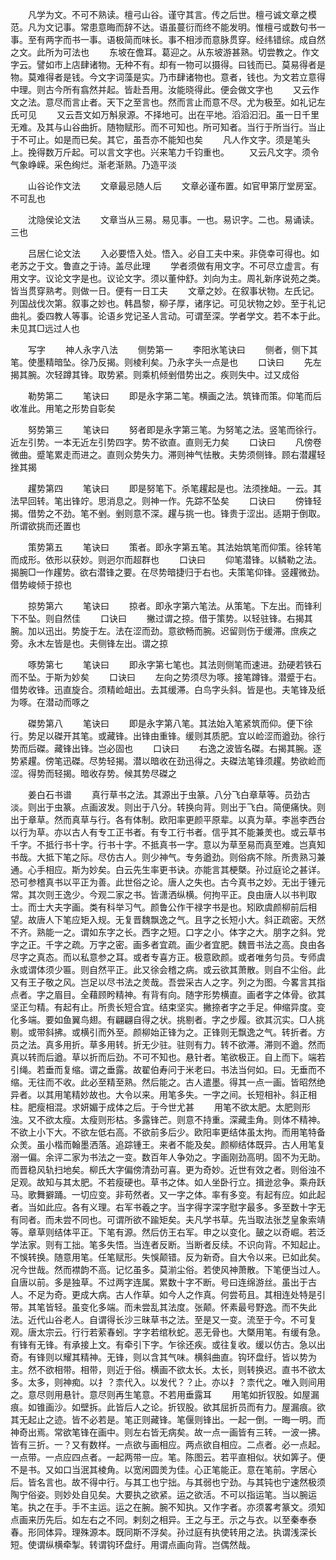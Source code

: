 <!-- { "loadSidebar": true } -->
　　凡学为文。不可不熟读。檀弓山谷。谨守其言。传之后世。檀弓诚文章之模范。凡为文记事。常患意晦而辞不达。语虽蔓衍而终不能发明。惟檀弓或数句书一事。至有两字而书一事。语极简而味长。事不相涉而意脉贯穿。经纬错综。成自然之文。此所为可法也
　　东坡在儋耳。葛迎之。从东坡游甚熟。切尝教之。作文字云。譬如市上店肆诸物。无种不有。却有一物可以摄得。曰钱而已。莫易得者是物。莫难得者是钱。今文字词藻是实。乃市肆诸物也。意者，钱也。为文若立意得中理。则古今所有翕然并起。皆赴吾用。汝能晓得此。便会做文字也
　　又云作文之法。意尽而言止者。天下之至言也。然而言止而意不尽。尤为极至。如礼记左氏可见
　　又云吾文如万斛泉源。不择地可。出在平地。滔滔汩汩。虽一日千里无难。及其与山谷曲折。随物赋形。而不可知也。所可知者。当行于所当行。当止于不可止。如是而已矣。其它，虽吾亦不能知也矣
　　凡人作文字。须是笔头上。挽得数万斤起。可以言文字也。兴来笔力千钧重也。
　　又云凡文字。须令气象峥嵘。采色绚烂。渐老渐熟。乃造平淡

　　山谷论作文法
　　文章最忌随人后
　　文章必谨布置。如官甲第厅堂房室。不可乱也

　　沈隐侯论文法
　　文章当从三易。易见事。一也。易识字。二也。易诵读。三也

　　吕居仁论文法
　　入必要悟入处。悟入。必自工夫中来。非侥幸可得也。如老苏之于文。鲁直之于诗。盖尽此理
　　学者须做有用文字。不可尽立虚言。有用文字。议论文字是也。议论文字。须以董仲舒。刘向为主。周礼新序说苑之类。皆当贯穿熟考。则做一日。便有一日工夫
　　文章之妙。在叙事状物。左氏记。列国战伐次第。叙事之妙也。韩昌黎，柳子厚，诸序记。可见状物之妙。至于礼记曲礼。委四教人等事。论语乡党记圣人言动。可谓至深。学者学文。若不本于此。未见其□远过人也

　　写字
　　神人永字八法
　　侧势第一
　　李阳氷笔诀曰
　　侧者，侧下其笔。使墨精暗坠。徐乃反揭。则棱利矣。乃永字头一点是也
　　口诀曰
　　先左揭其腕。次轻蹲其锋。取势紧。则乘机倾剉借势出之。疾则失中。过又成俗

　　勒势第二
　　笔诀曰
　　即是永字第二笔。横画之法。筑锋而策。仰笔而后收准此。用笔之形势自彰矣

　　努势第三
　　笔诀曰
　　努者即是永字第三笔。为努笔之法。竖笔而徐行。近左引势。一本无近左引势四字。势不欲直。直则无力矣
　　口诀曰
　　凡傍卷微曲。蹙笔累走而进之。直则众势失力。滞则神气怯散。夫势须侧锋。顾右潜趯轻挫其揭

　　趯势第四
　　笔诀曰
　　即是努笔下。杀笔趯起是也。法须挫衄。一云。其法早回转。笔出锋竚。思消息之。则神一作。先踪不坠矣
　　口诀曰
　　傍锋轻揭。借势之不劲。笔不剉。剉则意不深。趯与挑一也。锋贵于涩出。适期于倒取。所谓欲挑而还置也

　　策势第五
　　笔诀曰
　　策者。即永字第五笔。其法始筑笔而仰策。徐转笔而成形。依形以获妙。则迥尔而超群也
　　口诀曰
　　仰笔潜锋。以鳞勒之法。揭腕□一作趯势。欲右潜锋之要。在尽势暗捷归于右也。夫策笔仰锋。竖趯微劲。借势峻倾于掠也

　　掠势第六
　　笔诀曰
　　掠者。即永字第六笔法。从策笔。下左出。而锋利下不坠。则自然佳
　　口诀曰
　　撇过谓之掠。借于策势。以轻驻锋。右揭其腕。加以迅出。势旋于左。法在涩而劲。意欲畅而腕。迟留则伤于缓滞。庶疾之旁。永木左皆是也。夫侧锋左出。谓之掠

　　啄势第七
　　笔诀曰
　　即永字第七笔也。其法则侧笔而速进。劲硬若铁石而不坠。于斯为妙矣
　　口诀曰
　　左向之势须尽为啄。接笔蹲锋。潜蹙于右。借势收锋。迅直旋合。须精崄衄出。去其缓滞。白鸟字头斜。皆是也。夫笔锋及纸为啄。在潜动而啄之

　　磔势第八
　　笔诀曰
　　即是永字第八笔。其法始入笔紧筑而仰。便下徐行。势足以磔开其笔。或藏锋。出锋由重锋。缓则其质肥。宜以崄涩而遒劲。徐行势而后磔。藏锋出锋。岂必固也
　　口诀曰
　　右逸之波皆名磔。右揭其腕。逐势紧趯。傍笔迅磔。尽势轻揭。潜以暗收在劲迅得之。夫磔法笔锋须趯。势欲崄而涩。得势而轻揭。暗收存势。候其势尽磔之

　　姜白石书谱
　　真行草书之法。其源出于虫篆。八分飞白章草等。员劲古淡。则出于虫篆。点画波发。则出于八分。转换向背。则出于飞白。简便痛快。则出于章草。然而真草与行。各有体制。欧阳率更颜平原辈。以真为草。李邕李西台以行为草。亦以古人有专工正书者。有专工行书者。信乎其不能兼羙也。或云草书千字。不抵行书十字。行书十字。不抵真书一字。意以为草至易而真至难。岂真知书哉。大抵下笔之际。尽仿古人。则少神气。专务遒劲。则俗病不除。所贵熟习兼通。心手相应。斯为妙矣。白云先生率更书诀。亦能言其梗槩。孙过庭论之甚详。恐可参稽真书以平正为善。此世俗之论。唐人之失也。古今真书之妙。无出于锺元常。其次则王逸少。今观二家之书。皆潇洒纵横。何拘平正。良由唐人以书判取士。而士大夫字画。类有科举习气。颜鲁公作干禄字书是也。矧欧虞颜柳前后相望。故唐人下笔应矩入规。无复晋魏飘逸之气。且字之长短小大。斜正疏密。天然不齐。熟能一之。谓如东字之长。西字之短。口字之小。体字之大。朋字之斜。党字之正。千字之疏。万字之密。画多者宜疏。画少者宜肥。魏晋书法之高。良由各尽字之真态。而以私意参之耳。或者专喜方正。极意欧颜。或者唯务匀员。专师虞永或谓体须少匾。则自然平正。此又徐会稽之病。或云欲其萧散。则自不尘俗。此又有王子敬之风。岂足以尽书法之羙哉。吾尝采古人之字。列之为图。今畧言其指点者。字之眉目。全藉顾盻精神。有背有向。随字形势横直。画者字之体骨。欲其坚正匀精。有起有止。所贵长短合宜。结束坚实。撇捺者字之手足。伸缩异度。变化多端。要如鱼翼鸟翅。有翩翩自得之状。挑剔者。字之步履。欲其沉实。□人挑剔。或带斜拂。或横引而外至。颜柳始正锋为之。正锋则无飘逸之气。转折者。方员之法。真多用折。草多用转。折无少驻。驻则有力。转不欲滞。滞则不遒。然而真以转而后遒。草以折而后劲。不可不知也。悬针者。笔欲极正。自上而下。端若引绳。若垂而复缩。谓之垂露。故翟伯寿问于米老曰。书法当何如。曰。无垂而不缩。无往而不收。此必至精至熟。然后能之。古人遣墨。得其一点一画。皆昭然绝异者。以其用笔精妙故也。大令以来。用笔多失。一字之间。长短相补。斜正相柱。肥瘦相混。求妍媚于成体之后。于今世尤甚
　　用笔不欲太肥。太肥则形浊。又不欲太瘦。太瘦则形枯。多露锋芒。则意不持重。深藏圭角。则体不精神。不欲上小下大。不欲左低右高。不欲前多后少。欧阳率更结体虽太拘。而用笔特备众羙。虽小楷而翰墨洒落。追踪锺王。来者不能及矣。颜柳结体既异。古人用笔复溺一偏。余评二家为书法之一变。数百年人争効之。字画刚劲高明。固不为无助。而晋稳风轨扫地矣。柳氏大字偏傍清劲可喜。更为奇妙。近世有效之者。则俗浊不足观。故知与其太肥。不若瘦硬也。草书之体。如人坐卧行立。揖逊忿争。乘舟跃马。歌舞擗踊。一切应变。非苟然者。又一字之体。率有多变。有起有应。如此起者。当如此应。各有义理。右军书羲之字。当字得字深字慰字最多。多至数十字无有同者。而未尝不同也。可谓所欲不踰矩矣。夫凡学书草。先当取法张芝皇象索靖等。章草则结体平正。下笔有源。然后仿王右军。申之以变化。皷之以奇崛。若泛学法家。则有工拙。笔多失悟。当连者反断。当断者反续。不识向背。不知起止。不悞转换。随意用笔。任笔赋形。失悞颠错。反为新奇。自大令以来。已如此矣。况今世哉。然而襟韵不高。记忆虽多。莫湔尘俗。若使风神萧散。下笔便当过人。自唐以前。多是独草。不过两字连属。累数十字不断。号曰连绵游丝。虽出于古人。不足为奇。更成大病。古人作草。如今人之作真。何尝苟且。其相连处特是引带。其笔皆轻。虽变化多端。而未尝乱其法度。张颠。怀素最号野逸。而不失此法。近代山谷老人。自谓得长沙三昧草书之法。至是又一变。流至于今。不可复观。唐太宗云。行行若萦春蚓。字字若绾秋蛇。恶无骨也。大槩用笔。有缓有急。有锋有无锋。有承接上文。有牵引下字。乍徐还疾。或往复收。缓以仿古。急以出奇。有锋则以耀其精神。无锋，则以含其气味。横斜曲直。钩环盘纡。皆以势为主。然不欲相带。相带，则近于俗。横画不欲太长。太长，则转换迟。直书不欲太多。太多，则神痴。以扌？柰代入。以发代？？止。亦以扌？柰代之。唯入则间用之。意尽则用悬针。意尽则再生笔意。不若用垂露耳
　　用笔如折钗股。如屋漏痕。如锥画沙。如壁拆。此皆后人之论。折钗股。欲其屈折员而有力。屋漏痕。欲其无起止之迹。皆不必若是。笔正则藏锋。笔偃则锋出。一起一倒。一晦一明。而神奇出焉。常欲笔锋在画中。则左右皆无病矣。故一点一画皆有三转。一波一拂。皆有三折。一？又有数样。一点欲与画相应。两点欲自相应。二点者。必一点起。一点带。一点应四点者。一起两带一应。笔。陈图云。若平直相似。状如筭子。便不是书。又如口当泯其棱角。以宽闲圆羙为佳。心正笔能正。意在笔前。字居心后。皆名言也。故不得中行。与其工也宁拙。与其弱也宁劲。与其钝也宁速然极须陶宁俗姿。则妙处自见矣。大要执之欲紧。运之欲活。不可以指运笔。当以腕运笔。执之在手。手不主运。运之在腕。腕不知执。又作字者。亦须畧考篆文。须知点画来历先后。如左右之不同。剌刻之相异。王之与玊。示之与衣。以至秦奉泰春。形同体异。理殊源本。既同斯不浮矣。孙过庭有执使转用之法。执谓浅深长短。使谓纵横牵掣。转谓钩环盘纡。用谓点画向背。岂偶然哉。
